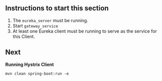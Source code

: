 Instructions to start this section
---

1. The `eureka_server` must be running.
2. Start `gateway_service`
3. At least one Eureka client must be running to serve as the service for this Client.

Next
---

**Running Hystrix Client**

`mvn clean spring-boot:run -e`



